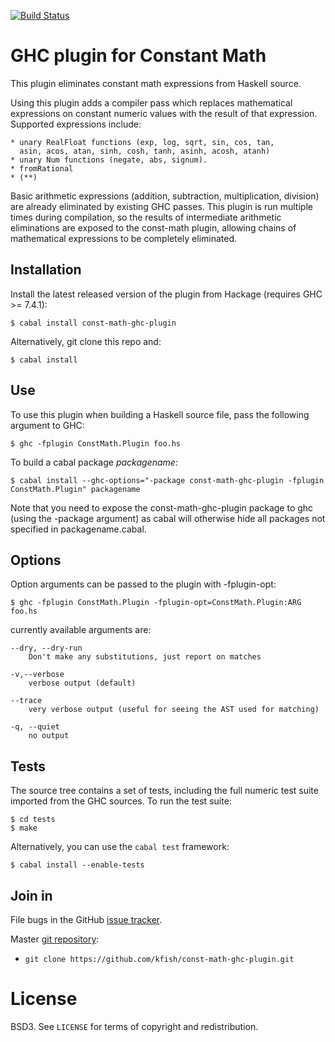 [![Build Status](https://secure.travis-ci.org/kfish/const-math-ghc-plugin.png?branch=master)](http://travis-ci.org/kfish/const-math-ghc-plugin)

GHC plugin for Constant Math
============================

This plugin eliminates constant math expressions from Haskell source.

Using this plugin adds a compiler pass which replaces mathematical
expressions on constant numeric values with the result of that
expression. Supported expressions include:

    * unary RealFloat functions (exp, log, sqrt, sin, cos, tan,
      asin, acos, atan, sinh, cosh, tanh, asinh, acosh, atanh)
    * unary Num functions (negate, abs, signum).
    * fromRational
    * (**)

Basic arithmetic expressions (addition, subtraction, multiplication,
division) are already eliminated by existing GHC passes. This plugin
is run multiple times during compilation, so the results of intermediate
arithmetic eliminations are exposed to the const-math plugin, allowing
chains of mathematical expressions to be completely eliminated.

Installation
------------

Install the latest released version of the plugin from Hackage
(requires GHC >= 7.4.1):

    $ cabal install const-math-ghc-plugin

Alternatively, git clone this repo and:

    $ cabal install

Use
---

To use this plugin when building a Haskell source file, pass the following
argument to GHC:

    $ ghc -fplugin ConstMath.Plugin foo.hs

To build a cabal package _packagename_:

    $ cabal install --ghc-options="-package const-math-ghc-plugin -fplugin ConstMath.Plugin" packagename

Note that you need to expose the const-math-ghc-plugin package to ghc
(using the -package argument) as cabal will otherwise hide all packages
not specified in packagename.cabal.

Options
-------

Option arguments can be passed to the plugin with -fplugin-opt:

    $ ghc -fplugin ConstMath.Plugin -fplugin-opt=ConstMath.Plugin:ARG foo.hs

currently available arguments are:

    --dry, --dry-run
        Don't make any substitutions, just report on matches

    -v,--verbose
        verbose output (default)

    --trace
        very verbose output (useful for seeing the AST used for matching)

    -q, --quiet
        no output

Tests
-----

The source tree contains a set of tests, including the full numeric test
suite imported from the GHC sources. To run the test suite:

    $ cd tests
    $ make

Alternatively, you can use the `cabal test` framework:

    $ cabal install --enable-tests

Join in
-------

File bugs in the GitHub [issue tracker][].

Master [git repository][gh]:

* `git clone https://github.com/kfish/const-math-ghc-plugin.git`

# License

BSD3. See `LICENSE` for terms of copyright and redistribution.

[issue tracker]: http://github.com/kfish/const-math-ghc-plugin/issues
[gh]: http://github.com/kfish/const-math-ghc-plugin

